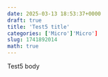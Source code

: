 ```yaml
---
date: 2025-03-13 18:53:37+0000
draft: true
title: 'Test5 title'
categories: ['Micro']'Micro']
slug: 1741892014
math: true
---
```


Test5 body